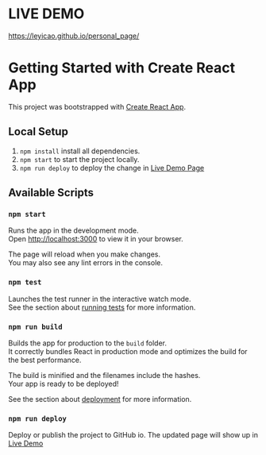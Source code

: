 # LIVE DEMO

https://leyicao.github.io/personal_page/

# Getting Started with Create React App

This project was bootstrapped with [Create React App](https://github.com/facebook/create-react-app).

## Local Setup

1. `npm install` install all dependencies.
2. `npm start` to start the project locally.
3. `npm run deploy` to deploy the change in [Live Demo Page](https://leyicao.github.io/personal_page/)

## Available Scripts

### `npm start`

Runs the app in the development mode.\
Open [http://localhost:3000](http://localhost:3000) to view it in your browser.

The page will reload when you make changes.\
You may also see any lint errors in the console.

### `npm test`

Launches the test runner in the interactive watch mode.\
See the section about [running tests](https://facebook.github.io/create-react-app/docs/running-tests) for more information.

### `npm run build`

Builds the app for production to the `build` folder.\
It correctly bundles React in production mode and optimizes the build for the best performance.

The build is minified and the filenames include the hashes.\
Your app is ready to be deployed!

See the section about [deployment](https://facebook.github.io/create-react-app/docs/deployment) for more information.

### `npm run deploy`

Deploy or publish the project to GitHub io. The updated page will show up in [Live Demo](https://leyicao.github.io/personal_page/)
